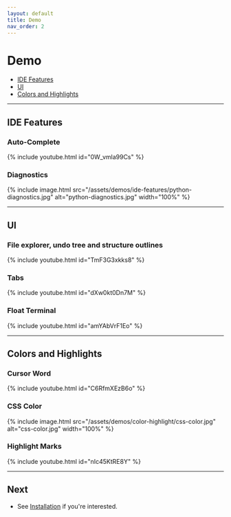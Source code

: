 ```yaml
---
layout: default
title: Demo
nav_order: 2
---
```


# Demo

- [IDE Features](#ide-features)
- [UI](#ui)
- [Colors and Highlights](#colors-and-highlights)

---

## IDE Features

### Auto-Complete

{% include youtube.html id="0W_vmla99Cs" %}

### Diagnostics

{% include image.html src="/assets/demos/ide-features/python-diagnostics.jpg" alt="python-diagnostics.jpg" width="100%" %}

---

## UI

### File explorer, undo tree and structure outlines

{% include youtube.html id="TmF3G3xkks8" %}

### Tabs

{% include youtube.html id="dXw0kt0Dn7M" %}

### Float Terminal

{% include youtube.html id="amYAbVrF1Eo" %}

---

## Colors and Highlights

### Cursor Word

{% include youtube.html id="C6RfmXEzB6o" %}

### CSS Color

{% include image.html src="/assets/demos/color-highlight/css-color.jpg" alt="css-color.jpg" width="100%" %}

### Highlight Marks

{% include youtube.html id="nIc45KtRE8Y" %}

---

## Next

- See [Installation](/lin.nvim.dev/installation) if you're interested.
